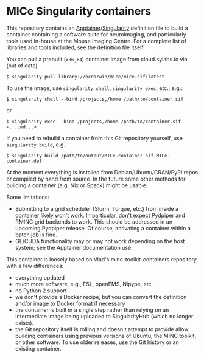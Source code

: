 # MICe Singularity containers

This repository contains an [Apptainer](https://apptainer.org)/[Singularity](https://sylabs.io/guides/latest/user-guide) definition file to build a container containing a software suite for neuroimaging, and particularly tools used in-house at the Mouse Imaging Centre.  For a complete list of libraries and tools included, see the definition file itself.

You can pull a prebuilt (`x86_64`) container image from cloud.sylabs.io via (out of date)

```
$ singularity pull library://bcdarwin/mice/mice.sif:latest
```

To use the image, use `singularity shell`, `singularity exec`, etc., e.g.:

```
$ singularity shell --bind /projects,/home /path/to/container.sif
```

or

```
$ singularity exec --bind /projects,/home /path/to/container.sif <...cmd...>
```

If you need to rebuild a container from this Git repository yourself, use `singularity build`, e.g.

```
$ singularity build /path/to/output/MICe-container.sif MICe-container.def
```

At the moment everything is installed from Debian/Ubuntu/CRAN/PyPI repos or compiled by hand from source.  In the future some other methods for building a container (e.g. Nix or Spack) might be usable.

Some limitations:
 - Submitting to a grid scheduler (Slurm, Torque, etc.) from inside a container likely won't work.  In particular, don't expect Pydpiper and RMINC grid backends to work.  This should be addressed in an upcoming Pydpiper release.  Of course, activating a container within a batch job is fine.
 - GL/CUDA functionality may or may not work depending on the host system; see the Apptainer documentation use.

This container is loosely based on Vlad's minc-toolkit-containers repository, with a few differences:
 - everything updated
 - much more software, e.g., FSL, openEMS, Nipype, etc.
 - no Python 2 support
 - we don't provide a Docker recipe, but you can convert the definition and/or image to Docker format if necessary
 - the container is built in a single step rather than relying on an intermediate image being uploaded to SingularityHub (which no longer exists).
 - the Git repository itself is rolling and doesn't attempt to provide allow building containers using previous versions of Ubuntu, the MINC toolkit, or other software.  To use older releases, use the Git history or an existing container.
